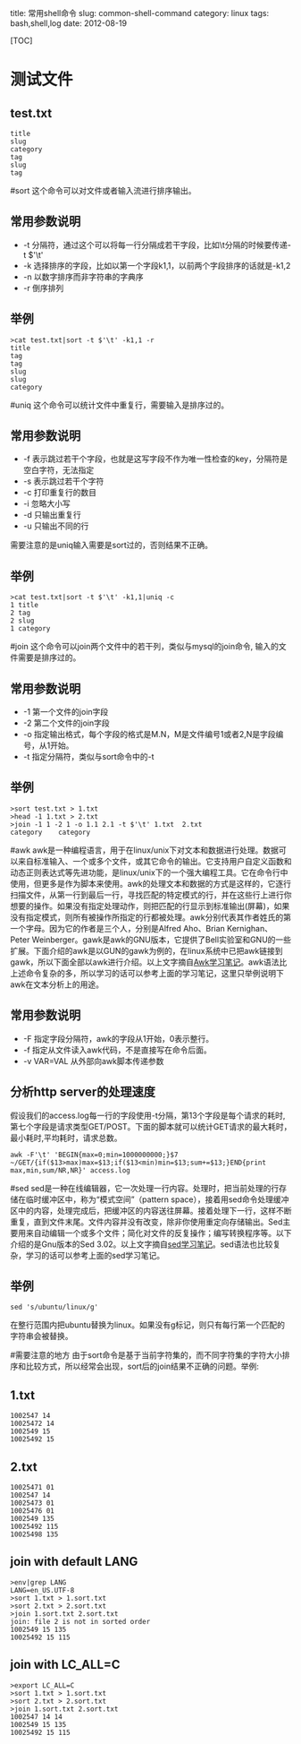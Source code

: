 title: 常用shell命令
slug: common-shell-command
category: linux
tags: bash,shell,log
date: 2012-08-19

[TOC]

# 测试文件
## test.txt
	title
	slug
	category
	tag
	slug
	tag

#sort
这个命令可以对文件或者输入流进行排序输出。
## 常用参数说明
* -t 分隔符，通过这个可以将每一行分隔成若干字段，比如\t分隔的时候要传递-t $'\t'
* -k 选择排序的字段，比如以第一个字段k1,1，以前两个字段排序的话就是-k1,2
* -n 以数字排序而非字符串的字典序
* -r 倒序排列

## 举例

	>cat test.txt|sort -t $'\t' -k1,1 -r
	title
	tag
	tag
	slug
	slug
	category
#uniq
这个命令可以统计文件中重复行，需要输入是排序过的。
## 常用参数说明
* -f 表示跳过若干个字段，也就是这写字段不作为唯一性检查的key，分隔符是空白字符，无法指定
* -s 表示跳过若干个字符
* -c 打印重复行的数目
* -i 忽略大小写
* -d 只输出重复行
* -u 只输出不同的行

需要注意的是uniq输入需要是sort过的，否则结果不正确。

## 举例

	>cat test.txt|sort -t $'\t' -k1,1|uniq -c
	1 title
	2 tag
	2 slug
	1 category


#join
这个命令可以join两个文件中的若干列，类似与mysql的join命令, 输入的文件需要是排序过的。
## 常用参数说明
* -1 第一个文件的join字段
* -2 第二个文件的join字段
* -o 指定输出格式，每个字段的格式是M.N，M是文件编号1或者2,N是字段编号，从1开始。
* -t 指定分隔符，类似与sort命令中的-t

## 举例

	>sort test.txt > 1.txt
	>head -1 1.txt > 2.txt
	>join -1 1 -2 1 -o 1.1 2.1 -t $'\t' 1.txt  2.txt
	category	category

#awk
awk是一种编程语言，用于在linux/unix下对文本和数据进行处理。数据可以来自标准输入、一个或多个文件，或其它命令的输出。它支持用户自定义函数和动态正则表达式等先进功能，是linux/unix下的一个强大编程工具。它在命令行中使用，但更多是作为脚本来使用。awk的处理文本和数据的方式是这样的，它逐行扫描文件，从第一行到最后一行，寻找匹配的特定模式的行，并在这些行上进行你想要的操作。如果没有指定处理动作，则把匹配的行显示到标准输出(屏幕)，如果没有指定模式，则所有被操作所指定的行都被处理。awk分别代表其作者姓氏的第一个字母。因为它的作者是三个人，分别是Alfred Aho、Brian Kernighan、Peter Weinberger。gawk是awk的GNU版本，它提供了Bell实验室和GNU的一些扩展。下面介绍的awk是以GUN的gawk为例的，在linux系统中已把awk链接到gawk，所以下面全部以awk进行介绍。以上文字摘自[Awk学习笔记](http://man.lupaworld.com/content/manage/ringkee/awk.htm)。awk语法比上述命令复杂的多，所以学习的话可以参考上面的学习笔记，这里只举例说明下awk在文本分析上的用途。

## 常用参数说明
* -F 指定字段分隔符，awk的字段从1开始，0表示整行。
* -f 指定从文件读入awk代码，不是直接写在命令后面。
* -v VAR=VAL 从外部向awk脚本传递参数

## 分析http server的处理速度
假设我们的access.log每一行的字段使用-t分隔，第13个字段是每个请求的耗时,第七个字段是请求类型GET/POST。下面的脚本就可以统计GET请求的最大耗时，最小耗时,平均耗时，请求总数。

	awk -F'\t' 'BEGIN{max=0;min=1000000000;}$7 ~/GET/{if($13>max)max=$13;if($13<min)min=$13;sum+=$13;}END{print max,min,sum/NR,NR}' access.log


#sed
sed是一种在线编辑器，它一次处理一行内容。处理时，把当前处理的行存储在临时缓冲区中，称为“模式空间”（pattern space），接着用sed命令处理缓冲区中的内容，处理完成后，把缓冲区的内容送往屏幕。接着处理下一行，这样不断重复，直到文件末尾。文件内容并没有改变，除非你使用重定向存储输出。Sed主要用来自动编辑一个或多个文件；简化对文件的反复操作；编写转换程序等。以下介绍的是Gnu版本的Sed 3.02。以上文字摘自[sed学习笔记](http://www.tsnc.edu.cn/tsnc_wgrj/doc/sed.htm)。sed语法也比较复杂，学习的话可以参考上面的sed学习笔记。

## 举例

	sed 's/ubuntu/linux/g' 

在整行范围内把ubuntu替换为linux。如果没有g标记，则只有每行第一个匹配的字符串会被替换。

#需要注意的地方
由于sort命令是基于当前字符集的，而不同字符集的字符大小排序和比较方式，所以经常会出现，sort后的join结果不正确的问题。举例:

## 1.txt
	1002547 14
	10025472 14
	1002549 15
	10025492 15
## 2.txt
	10025471 01
	1002547 14
	10025473 01
	10025476 01
	1002549 135
	10025492 115
	10025498 135
## join with default LANG

	>env|grep LANG
	LANG=en_US.UTF-8
	>sort 1.txt > 1.sort.txt
	>sort 2.txt > 2.sort.txt
	>join 1.sort.txt 2.sort.txt
	join: file 2 is not in sorted order
	1002549 15 135
	10025492 15 115

## join with LC_ALL=C

	>export LC_ALL=C
	>sort 1.txt > 1.sort.txt
	>sort 2.txt > 2.sort.txt
	>join 1.sort.txt 2.sort.txt
	1002547 14 14
	1002549 15 135
	10025492 15 115
